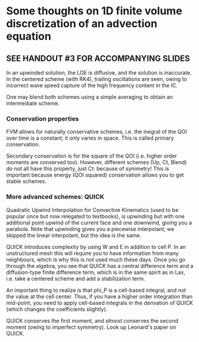 # Some thoughts on 1D finite volume discretization of an advection equation

## SEE HANDOUT #3 FOR ACCOMPANYING SLIDES

In an upwinded solution, the LOE is diffusive, and the solution is inaccurate. In the centered scheme (with RK4), trailing oscillations are seen, owing to incorrect wave speed capture of the high frequency content in the IC. 

One may blend both schemes using a simple averaging to obtain an intermediate scheme.

### Conservation properties

FVM allows for naturally conservative schemes, i.e. the inegral of the QOI over time is a constant; it only varies in space. This is called primary conservation.

Secondary conservation is for the square of the QOI (i.e. higher order moments are conserved too). However, different schemes (Up, Ct, Blend) do not all have this property, just Ct: because of symmetry! This is important because energy (QOI squared) conservation allows you to get stable schemes.

### More advanced schemes: QUICK

Quadratic Upwind Interpolation for Convective Kinematics (used to be popular once but now relegated to textbooks), is upwinding but with one additional point upwind of the current face and one downwind, giving you a parabola. Note that upwinding gives you a piecewise interpolant; we skipped the linear interpolant, but the idea is the same. 

QUICK introduces complexity by using W and E in addition to cell P. In an unstructured mesh this will require you to have information from many neighbours, which is why this is not used much these days. Once you go through the algebra, you see that QUICK has a central difference term and a diffusion-type finite difference term, which is in the same spirit as in Lax, i.e. take a centered scheme and add a stabilization term.

An important thing to realize is that phi_P is a cell-based integral, and not the value at the cell center. Thus, if you have a higher order integration than mid-point, you need to apply cell-based integrals in the derivation of QUICK (which changes the coefficients slightly).

QUICK conserves the first moment, and _almost_ conserves the second moment (owing to imperfect symmetry). Look up Leonard's paper on QUICK.
